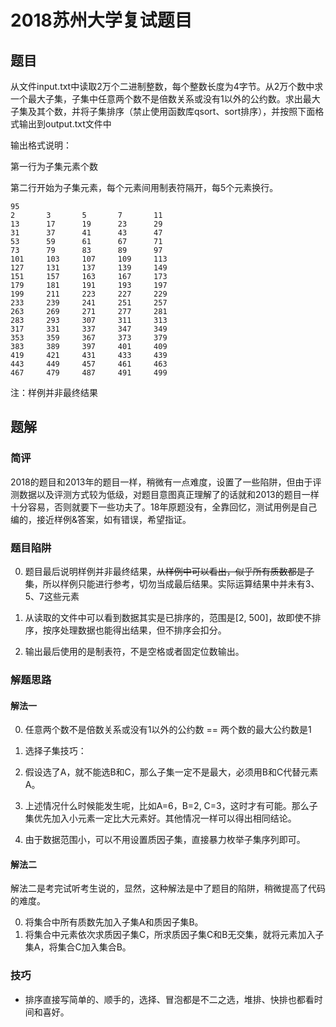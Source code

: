 # 2018苏州大学复试题目

## 题目

从文件input.txt中读取2万个二进制整数，每个整数长度为4字节。从2万个数中求一个最大子集，子集中任意两个数不是倍数关系或没有1以外的公约数。求出最大子集及其个数，并将子集排序（禁止使用函数库qsort、sort排序），并按照下面格式输出到output.txt文件中

输出格式说明：

第一行为子集元素个数

第二行开始为子集元素，每个元素间用制表符隔开，每5个元素换行。

```
95
2       3       5       7       11
13      17      19      23      29
31      37      41      43      47
53      59      61      67      71
73      79      83      89      97
101     103     107     109     113
127     131     137     139     149
151     157     163     167     173
179     181     191     193     197
199     211     223     227     229
233     239     241     251     257
263     269     271     277     281
283     293     307     311     313
317     331     337     347     349
353     359     367     373     379
383     389     397     401     409
419     421     431     433     439
443     449     457     461     463
467     479     487     491     499
```

注：样例并非最终结果

## 题解

### 简评

2018的题目和2013年的题目一样，稍微有一点难度，设置了一些陷阱，但由于评测数据以及评测方式较为低级，对题目意图真正理解了的话就和2013的题目一样十分容易，否则就要下一些功夫了。18年原题没有，全靠回忆，测试用例是自己编的，接近样例&答案，如有错误，希望指证。

### 题目陷阱

0. 题目最后说明样例并非最终结果，~~从样例中可以看出，似乎所有质数都是子集~~，所以样例只能进行参考，切勿当成最后结果。实际运算结果中并未有3、5、7这些元素


1. 从读取的文件中可以看到数据其实是已排序的，范围是[2, 500]，故即使不排序，按序处理数据也能得出结果，但不排序会扣分。
2. 输出最后使用的是制表符，不是空格或者固定位数输出。

### 解题思路

#### 解法一

0. 任意两个数不是倍数关系或没有1以外的公约数 == 两个数的最大公约数是1

1. 选择子集技巧：

  0. 假设选了A，就不能选B和C，那么子集一定不是最大，必须用B和C代替元素A。

  1. 上述情况什么时候能发生呢，比如A=6，B=2, C=3，这时才有可能。那么子集优先加入小元素一定比大元素好。其他情况一样可以得出相同结论。

2. 由于数据范围小，可以不用设置质因子集，直接暴力枚举子集序列即可。

#### 解法二

解法二是考完试听考生说的，显然，这种解法是中了题目的陷阱，稍微提高了代码的难度。

0. 将集合中所有质数先加入子集A和质因子集B。
1. 将集合中元素依次求质因子集C，所求质因子集C和B无交集，就将元素加入子集A，将集合C加入集合B。

### 技巧

- 排序直接写简单的、顺手的，选择、冒泡都是不二之选，堆排、快排也都看时间和喜好。